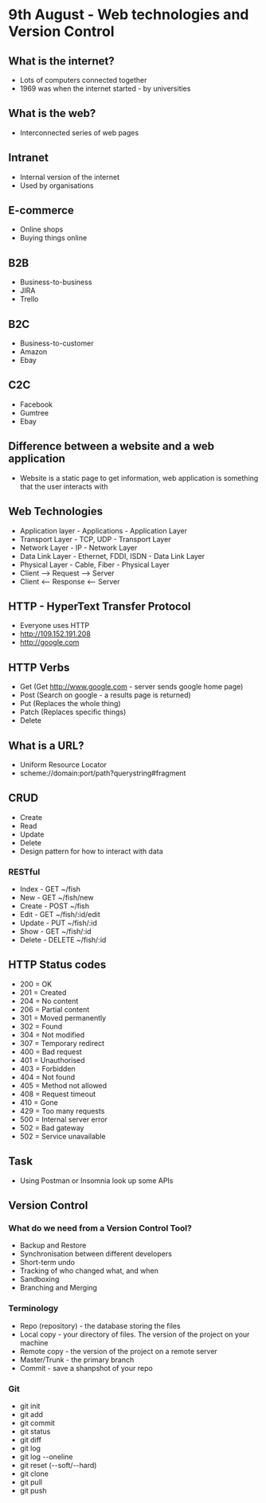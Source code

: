 # 9th August - Web technologies and Version Control

## What is the internet?

* Lots of computers connected together
* 1969 was when the internet started - by universities

## What is the web?

* Interconnected series of web pages

## Intranet

* Internal version of the internet
* Used by organisations


## E-commerce

* Online shops
* Buying things online


## B2B

* Business-to-business
* JIRA
* Trello

## B2C

* Business-to-customer
* Amazon
* Ebay

## C2C

* Facebook
* Gumtree
* Ebay

## Difference between a website and a web application

* Website is a static page to get information, web application is something that the user interacts with

## Web Technologies
* Application layer - Applications - Application Layer
* Transport Layer - TCP, UDP - Transport Layer
* Network Layer - IP - Network Layer
* Data Link Layer - Ethernet, FDDI, ISDN - Data Link Layer
* Physical Layer - Cable, Fiber - Physical Layer
* Client --> Request --> Server
* Client <-- Response <-- Server


## HTTP - HyperText Transfer Protocol

* Everyone uses HTTP
* http://109.152.191.208
* http://google.com


## HTTP Verbs

* Get (Get http://www.google.com - server sends google home page)
* Post (Search on google - a results page is returned)
* Put (Replaces the whole thing)
* Patch (Replaces specific things)
* Delete

## What is a URL?

* Uniform Resource Locator
* scheme://domain:port/path?querystring#fragment

## CRUD

* Create
* Read
* Update
* Delete
* Design pattern for how to interact with data

### RESTful

* Index - GET ~/fish
* New - GET ~/fish/new
* Create - POST ~/fish
* Edit - GET ~/fish/:id/edit
* Update - PUT ~/fish/:id
* Show - GET ~/fish/:id
* Delete - DELETE ~/fish/:id

## HTTP Status codes

* 200 = OK
* 201 = Created
* 204 = No content
* 206 = Partial content
* 301 = Moved permanently
* 302 = Found
* 304 = Not modified
* 307 = Temporary redirect
* 400 = Bad request
* 401 = Unauthorised
* 403 = Forbidden
* 404 = Not found
* 405 = Method not allowed
* 408 = Request timeout
* 410 = Gone
* 429 = Too many requests
* 500 = Internal server error
* 502 = Bad gateway
* 502 = Service unavailable

## Task

* Using Postman or Insomnia look up some APIs

## Version Control

### What do we need from a Version Control Tool?

* Backup and Restore
* Synchronisation between different developers
* Short-term undo
* Tracking of who changed what, and when
* Sandboxing
* Branching and Merging

### Terminology

* Repo (repository) - the database storing the files
* Local copy - your directory of files. The version of the project on your machine
* Remote copy - the version of the project on a remote server
* Master/Trunk - the primary branch
* Commit - save a shanpshot of your repo

### Git

* git init
* git add
* git commit
* git status
* git diff
* git log
* git log --oneline
* git reset (--soft/--hard)
* git clone
* git pull
* git push
